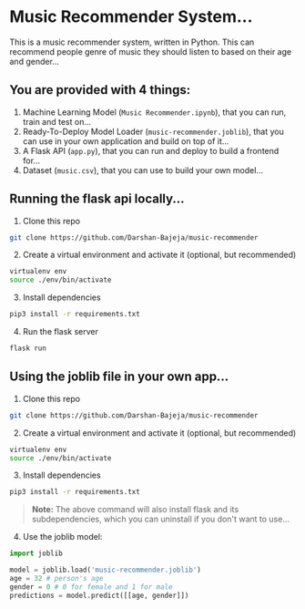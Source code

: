 # Music Recommender System...

This is a music recommender system, written in Python. This can recommend people genre of music they should listen to based on their age and gender...

## You are provided with 4 things:

1. Machine Learning Model (`Music Recommender.ipynb`), that you can run, train and test on...
2. Ready-To-Deploy Model Loader (`music-recommender.joblib`), that you can use in your own application and build on top of it...
3. A Flask API (`app.py`), that you can run and deploy to build a frontend for...
4. Dataset (`music.csv`), that you can use to build your own model...

## Running the flask api locally...

1. Clone this repo

```zsh
git clone https://github.com/Darshan-Bajeja/music-recommender
```

2. Create a virtual environment and activate it (optional, but recommended)

```zsh
virtualenv env
source ./env/bin/activate
```

3. Install dependencies

```zsh
pip3 install -r requirements.txt
```

4. Run the flask server

```zsh
flask run
```

## Using the joblib file in your own app...

1. Clone this repo

```zsh
git clone https://github.com/Darshan-Bajeja/music-recommender
```

2. Create a virtual environment and activate it (optional, but recommended)

```zsh
virtualenv env
source ./env/bin/activate
```

3. Install dependencies

```zsh
pip3 install -r requirements.txt
```

> **Note:** The above command will also install flask and its subdependencies, which you can uninstall if you don't want to use...

4. Use the joblib model:

```python
import joblib

model = joblib.load('music-recommender.joblib')
age = 32 # person's age
gender = 0 # 0 for female and 1 for male
predictions = model.predict([[age, gender]])
```
